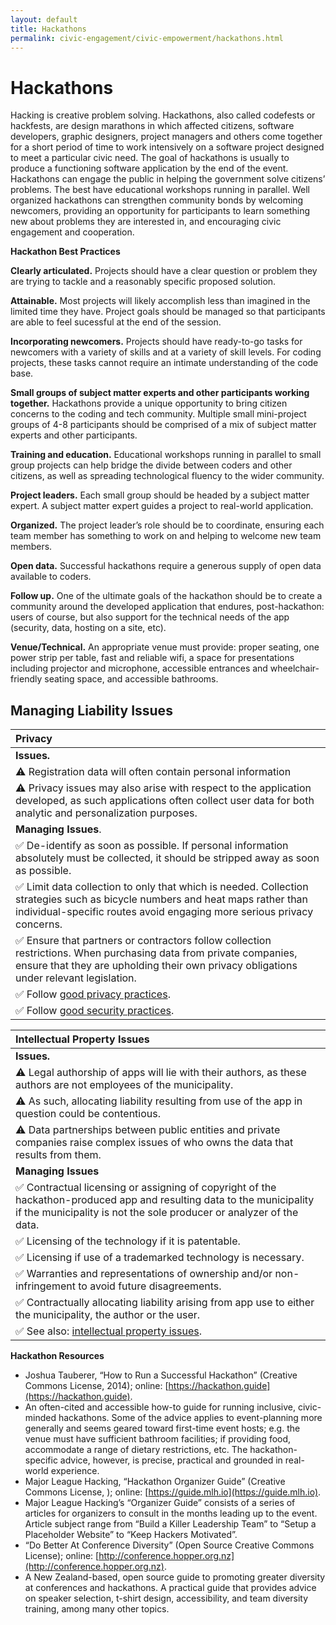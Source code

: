 ```yaml
---
layout: default
title: Hackathons
permalink: civic-engagement/civic-empowerment/hackathons.html
---
```


# Hackathons

Hacking is creative problem solving. Hackathons, also called codefests or hackfests, are design marathons in which affected citizens, software developers, graphic designers, project managers and others come together for a short period of time to work intensively on a software project designed to meet a particular civic need. The goal of hackathons is usually to produce a functioning software application by the end of the event. Hackathons can engage the public in helping the government solve citizens’ problems. The best have educational workshops running in parallel. Well organized hackathons can strengthen community bonds by welcoming newcomers, providing an opportunity for participants to learn something new about problems they are interested in, and encouraging civic engagement and cooperation.

**Hackathon Best Practices**

**Clearly articulated.** Projects should have a clear question or problem they are trying to tackle and a reasonably specific proposed solution.

**Attainable.** Most projects will likely accomplish less than imagined in the limited time they have. Project goals should be managed so that participants are able to feel sucessful at the end of the session.

**Incorporating newcomers.** Projects should have ready-to-go tasks for newcomers with a variety of skills and at a variety of skill levels. For coding projects, these tasks cannot require an intimate understanding of the code base.

**Small groups of subject matter experts and other participants working together.** Hackathons provide a unique opportunity to bring citizen concerns to the coding and tech community. Multiple small mini-project groups of 4-8 participants should be comprised of a mix of subject matter experts and other participants.

**Training and education.** Educational workshops running in parallel to small group projects can help bridge the divide between coders and other citizens, as well as spreading technological fluency to the wider community.

**Project leaders.** Each small group should be headed by a subject matter expert. A subject matter expert guides a project to real-world application.

**Organized.** The project leader’s role should be to coordinate, ensuring each team member has something to work on and helping to welcome new team members.

**Open data.** Successful hackathons require a generous supply of open data available to coders.

**Follow up.** One of the ultimate goals of the hackathon should be to create a community around the developed application that endures, post-hackathon: users of course, but also support for the technical needs of the app \(security, data, hosting on a site, etc\).

**Venue/Technical.** An appropriate venue must provide: proper seating, one power strip per table, fast and reliable wifi, a space for presentations including projector and microphone, accessible entrances and wheelchair-friendly seating space, and accessible bathrooms.

## Managing Liability Issues

| Privacy |
| :--- |
| **Issues.** |
| ⚠ Registration data will often contain personal information |
| ⚠ Privacy issues may also arise with respect to the application developed, as such applications often collect user data for both analytic and personalization purposes. |
| **Managing Issues**. |
| ✅ De-identify as soon as possible.  If personal information absolutely must be collected, it should be stripped away as soon as possible. |
| ✅ Limit data collection to only that which is needed. Collection strategies such as bicycle numbers and heat maps rather than individual-specific routes avoid engaging more serious privacy concerns. |
| ✅ Ensure that partners or contractors follow collection restrictions. When purchasing data from private companies, ensure that they are upholding their own privacy obligations under relevant legislation. |
| ✅ Follow [good privacy practices](https://cippic-ca.github.io/SmartCityToolkit/privacy.html). |
| ✅ Follow [good security practices](https://cippic-ca.github.io/SmartCityToolkit/security.html). |

| Intellectual Property Issues |
| :--- |
| **Issues.** |
| ⚠ Legal authorship of apps will lie with their authors, as these authors are not employees of the municipality. |
| ⚠ As such, allocating liability resulting from use of the app in question could be contentious. |
| ⚠ Data partnerships between public entities and private companies raise complex issues of who owns the data that results from them. |
| **Managing Issues** |
| ✅ Contractual licensing or assigning of copyright of the hackathon-produced app and resulting data to the municipality if the municipality is not the sole producer or analyzer of the data. |
| ✅ Licensing of the technology if it is patentable. |
| ✅ Licensing if use of a trademarked technology is necessary. |
| ✅ Warranties and representations of ownership and/or non-infringement to avoid future disagreements. |
| ✅ Contractually allocating liability arising from app use to either the municipality, the author or the user. |
| ✅ See also: [intellectual property issues](https://cippic-ca.github.io/SmartCityToolkit/intellectual-property.html). |

**Hackathon Resources**

* Joshua Tauberer, “How to Run a Successful Hackathon” \(Creative Commons License, 2014\); online: [https://hackathon.guide](https://hackathon.guide).
* An often-cited and accessible how-to guide for running inclusive, civic-minded hackathons. Some of the advice applies to event-planning more generally and seems geared toward first-time event hosts; e.g. the venue must have sufficient bathroom facilities; if providing food, accommodate a range of dietary restrictions, etc. The hackathon-specific advice, however, is precise, practical and grounded in real-world experience.
* Major League Hacking, “Hackathon Organizer Guide” \(Creative Commons License, \); online: [https://guide.mlh.io](https://guide.mlh.io).
* Major League Hacking’s “Organizer Guide” consists of a series of articles for organizers to consult in the months leading up to the event. Article subject range from “Build a Killer Leadership Team” to “Setup a Placeholder Website” to “Keep Hackers Motivated”.
* “Do Better At Conference Diversity” \(Open Source Creative Commons License\); online: [http://conference.hopper.org.nz](http://conference.hopper.org.nz).
* A New Zealand-based, open source guide to promoting greater diversity at conferences and hackathons. A practical guide that provides advice on speaker selection, t-shirt design, accessibility, and team diversity training, among many other topics.

